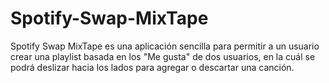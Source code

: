 # Spotify-Swap-MixTape
Spotify Swap MixTape es una aplicación sencilla para permitir a un usuario crear una playlist basada en los "Me gusta" de dos usuarios, en la cuál se podrá deslizar hacia los lados para agregar o descartar una canción.
